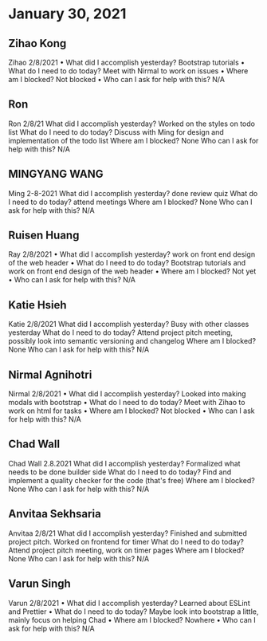 # January 30, 2021

## Zihao Kong
Zihao 2/8/2021
• What did I accomplish yesterday?
Bootstrap tutorials
• What do I need to do today?
Meet with Nirmal to work on issues
• Where am I blocked?
Not blocked
• Who can I ask for help with this?
N/A

## Ron
Ron 2/8/21
 What did I accomplish yesterday?
Worked on the styles on todo list
 What do I need to do today?
Discuss with Ming for design and implementation of the todo list
 Where am I blocked?
None
 Who can I ask for help with this?
N/A
## MINGYANG WANG
Ming 2-8-2021
 What did I accomplish yesterday?
done review quiz
 What do I need to do today?
attend meetings
 Where am I blocked?
None
 Who can I ask for help with this?
N/A
## Ruisen Huang
Ray 2/8/2021
• What did I accomplish yesterday?
work on front end design of the web header
• What do I need to do today?
Bootstrap tutorials and work on front end design of the web header
• Where am I blocked?
Not yet
• Who can I ask for help with this?
N/A

## Katie Hsieh
Katie 2/8/2021
What did I accomplish yesterday?
Busy with other classes yesterday
What do I need to do today?
Attend project pitch meeting, possibly look into semantic versioning and changelog
Where am I blocked?
None
Who can I ask for help with this?
N/A

## Nirmal Agnihotri
Nirmal 2/8/2021
• What did I accomplish yesterday?
Looked into making modals with bootstrap
• What do I need to do today?
Meet with Zihao to work on html for tasks
• Where am I blocked?
Not blocked
• Who can I ask for help with this?
N/A

## Chad Wall
Chad Wall 2.8.2021
What did I accomplish yesterday?
Formalized what needs to be done builder side
What do I need to do today?
Find and implement a quality checker for the code (that's free)
Where am I blocked?
None
Who can I ask for help with this?
N/A
## Anvitaa Sekhsaria
Anvitaa 2/8/21
 What did I accomplish yesterday?
Finished and submitted project pitch. Worked on frontend for timer
 What do I need to do today?
Attend project pitch meeting, work on timer pages
 Where am I blocked?
None
 Who can I ask for help with this?
N/A

## Varun Singh
Varun 2/8/2021
• What did I accomplish yesterday?
Learned about ESLint and Prettier
• What do I need to do today?
Maybe look into bootstrap a little, mainly focus on helping Chad
• Where am I blocked?
Nowhere
• Who can I ask for help with this?
N/A